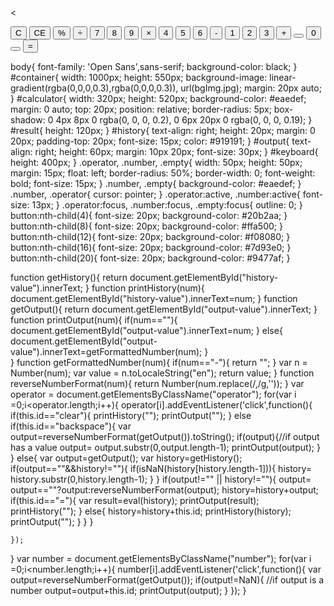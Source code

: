 <<html>
	<head>
		<link rel="stylesheet" type="text/css" href="style.css">
		<link href="https://fonts.googleapis.com/css?family=Open+Sans:600,700" rel="stylesheet">
		<title>A simple calculator</title>
	</head>
	<body>
		<div id="container">
			<div id="calculator">
				<div id="result">
					<div id="history">
						<p id="history-value"></p>
					</div>
					<div id="output">
						<p id="output-value"></p>
					</div>
				</div>
				<div id="keyboard">
					<button class="operator" id="clear">C</button>
					<button class="operator" id="backspace">CE</button>
					<button class="operator" id="%">%</button>
					<button class="operator" id="/">&#247;</button>
					<button class="number" id="7">7</button>
					<button class="number" id="8">8</button>
					<button class="number" id="9">9</button>
					<button class="operator" id="*">&times;</button>
					<button class="number" id="4">4</button>
					<button class="number" id="5">5</button>
					<button class="number" id="6">6</button>
					<button class="operator" id="-">-</button>
					<button class="number" id="1">1</button>
					<button class="number" id="2">2</button>
					<button class="number" id="3">3</button>
					<button class="operator" id="+">+</button>
					<button class="empty" id="empty"></button>
					<button class="number" id="0">0</button>
					<button class="empty" id="empty"></button>
					<button class="operator" id="=">=</button>
				</div>
			</div>
		</div>
		<script src="script.js"></script>
	</body>
</html>



body{
	font-family: 'Open Sans',sans-serif;
	background-color: black;
}
#container{
	width: 1000px;
	height: 550px;
	background-image: linear-gradient(rgba(0,0,0,0.3),rgba(0,0,0,0.3)), url(bgImg.jpg);
	margin: 20px auto;	
}
#calculator{
	width: 320px;
	height: 520px;
	background-color: #eaedef;
	margin: 0 auto;
	top: 20px;
	position: relative;
	border-radius: 5px;
	box-shadow: 0 4px 8px 0 rgba(0, 0, 0, 0.2), 0 6px 20px 0 rgba(0, 0, 0, 0.19);
}
#result{
	height: 120px;
}
#history{
	text-align: right;
	height: 20px;
	margin: 0 20px;
	padding-top: 20px;
	font-size: 15px;
	color: #919191;
}
#output{
	text-align: right;
	height: 60px;
	margin: 10px 20px;
	font-size: 30px;
}
#keyboard{
	height: 400px;
}
.operator, .number, .empty{
	width: 50px;
	height: 50px;
	margin: 15px;
	float: left;
	border-radius: 50%;
	border-width: 0;
	font-weight: bold;
	font-size: 15px;
}
.number, .empty{
	background-color: #eaedef;
}
.number, .operator{
	cursor: pointer;
}
.operator:active, .number:active{
	font-size: 13px;
}
.operator:focus, .number:focus, .empty:focus{
	outline: 0;
}
button:nth-child(4){
	font-size: 20px;
	background-color: #20b2aa;
}
button:nth-child(8){
	font-size: 20px;
	background-color: #ffa500;
}
button:nth-child(12){
	font-size: 20px;
	background-color: #f08080;
}
button:nth-child(16){
	font-size: 20px;
	background-color: #7d93e0;
}
button:nth-child(20){
	font-size: 20px;
	background-color: #9477af;
}




function getHistory(){
	return document.getElementById("history-value").innerText;
}
function printHistory(num){
	document.getElementById("history-value").innerText=num;
}
function getOutput(){
	return document.getElementById("output-value").innerText;
}
function printOutput(num){
	if(num==""){
		document.getElementById("output-value").innerText=num;
	}
	else{
		document.getElementById("output-value").innerText=getFormattedNumber(num);
	}	
}
function getFormattedNumber(num){
	if(num=="-"){
		return "";
	}
	var n = Number(num);
	var value = n.toLocaleString("en");
	return value;
}
function reverseNumberFormat(num){
	return Number(num.replace(/,/g,''));
}
var operator = document.getElementsByClassName("operator");
for(var i =0;i<operator.length;i++){
	operator[i].addEventListener('click',function(){
		if(this.id=="clear"){
			printHistory("");
			printOutput("");
		}
		else if(this.id=="backspace"){
			var output=reverseNumberFormat(getOutput()).toString();
			if(output){//if output has a value
				output= output.substr(0,output.length-1);
				printOutput(output);
			}
		}
		else{
			var output=getOutput();
			var history=getHistory();
			if(output==""&&history!=""){
				if(isNaN(history[history.length-1])){
					history= history.substr(0,history.length-1);
				}
			}
			if(output!="" || history!=""){
				output= output==""?output:reverseNumberFormat(output);
				history=history+output;
				if(this.id=="="){
					var result=eval(history);
					printOutput(result);
					printHistory("");
				}
				else{
					history=history+this.id;
					printHistory(history);
					printOutput("");
				}
			}
		}
		
	});
}
var number = document.getElementsByClassName("number");
for(var i =0;i<number.length;i++){
	number[i].addEventListener('click',function(){
		var output=reverseNumberFormat(getOutput());
		if(output!=NaN){ //if output is a number
			output=output+this.id;
			printOutput(output);
		}
	});
}
